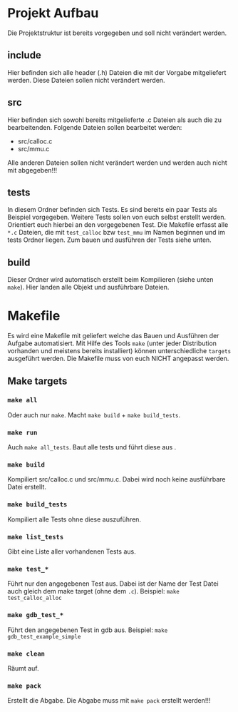 # Projekt Aufbau
Die Projektstruktur ist bereits vorgegeben und soll nicht verändert werden.

## include
Hier befinden sich alle header (.h) Dateien die mit der Vorgabe mitgeliefert werden. Diese Dateien sollen nicht verändert werden.

## src
Hier befinden sich sowohl bereits mitgelieferte .c Dateien als auch die zu bearbeitenden.
Folgende Dateien sollen bearbeitet werden:
 - src/calloc.c
 - src/mmu.c

Alle anderen Dateien sollen nicht verändert werden und werden auch nicht mit abgegeben!!!

## tests
In diesem Ordner befinden sich Tests. Es sind bereits ein paar Tests als Beispiel vorgegeben.
Weitere Tests sollen von euch selbst erstellt werden. Orientiert euch hierbei an den vorgegebenen Test.
Die Makefile erfasst alle `*.c` Dateien, die mit `test_calloc` bzw `test_mmu` im Namen beginnen und im tests Ordner liegen.
Zum bauen und ausführen der Tests siehe unten.

## build
Dieser Ordner wird automatisch erstellt beim Kompilieren (siehe unten `make`).
Hier landen alle Objekt und ausführbare Dateien.

# Makefile
Es wird eine Makefile mit geliefert welche das Bauen und Ausführen der Aufgabe automatisiert. Mit Hilfe des Tools `make` (unter jeder Distribution vorhanden und meistens bereits installiert) können unterschiedliche `targets` ausgeführt werden.
Die Makefile muss von euch NICHT angepasst werden.

## Make targets

### `make all`
Oder auch nur `make`.
Macht `make build` + `make build_tests`.

### `make run`
Auch `make all_tests`.
Baut alle tests und führt diese aus
.
### `make build`
Kompiliert src/calloc.c und src/mmu.c. Dabei wird noch keine ausführbare Datei erstellt.

### `make build_tests`
Kompiliert alle Tests ohne diese auszuführen.

### `make list_tests`
Gibt eine Liste aller vorhandenen Tests aus.

### `make test_*`
Führt nur den angegebenen Test aus. Dabei ist der Name der Test Datei auch gleich dem make target (ohne dem `.c`).
Beispiel: `make test_calloc_alloc`

### `make gdb_test_*`
Führt den angegebenen Test in gdb aus.
Beispiel: `make gdb_test_example_simple`

### `make clean`
Räumt auf.

### `make pack`
Erstellt die Abgabe. Die Abgabe muss mit `make pack` erstellt werden!!!
